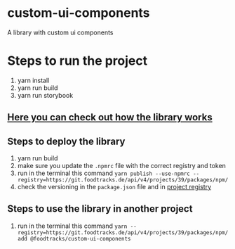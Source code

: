 # custom-ui-components
A library with custom ui components

# Steps to run the project
1. yarn install
2. yarn run build
3. yarn run storybook

## [Here you can check out how the library works](documentation/architecture.md)

## Steps to deploy the library
1. yarn run build
2. make sure you update the `.npmrc` file with the correct registry and token
3. run in the terminal this command `yarn publish --use-npmrc --registry=https://git.foodtracks.de/api/v4/projects/39/packages/npm/`
4. check the versioning in the `package.json` file and in [project registry](https://git.foodtracks.de/foodtracks/cockpit/-/packages)

## Steps to use the library in another project
1. run in the terminal this command `yarn --registry=https://git.foodtracks.de/api/v4/projects/39/packages/npm/ add @foodtracks/custom-ui-components`